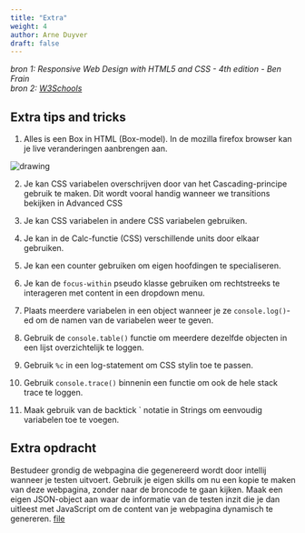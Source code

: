 ```yaml
---
title: "Extra"
weight: 4
author: Arne Duyver
draft: false
---
```


_bron 1: Responsive Web Design with HTML5 and CSS - 4th edition - Ben Frain_</br>
_bron 2: [W3Schools](https://www.w3schools.com/html/default.asp)_

## Extra tips and tricks

1. Alles is een Box in HTML (Box-model). In de mozilla firefox browser kan je live veranderingen aanbrengen aan.
<img src="/img/margin_padding.png" alt="drawing" style="max-height: 10rem;"/>

2. Je kan CSS variabelen overschrijven door van het Cascading-principe gebruik te maken. Dit wordt vooral handig wanneer we transitions bekijken in Advanced CSS

3. Je kan CSS variabelen in andere CSS variabelen gebruiken.

4. Je kan in de Calc-functie (CSS) verschillende units door elkaar gebruiken.

5. Je kan een counter gebruiken om eigen hoofdingen te specialiseren.

6. Je kan de `focus-within` pseudo klasse gebruiken om rechtstreeks te interageren met content in een dropdown menu.

7. Plaats meerdere variabelen in een object wanneer je ze `console.log()`-ed om de namen van de variabelen weer te geven.

8. Gebruik de `console.table()` functie om meerdere dezelfde objecten in een lijst overzichtelijk te loggen.

9. Gebruik `%c` in een log-statement om CSS stylin toe te passen.

10. Gebruik `console.trace()` binnenin een functie om ook de hele stack trace te loggen.

11. Maak gebruik van de backtick \` notatie in Strings om eenvoudig variabelen toe te voegen.


## Extra opdracht
Bestudeer grondig de webpagina die gegenereerd wordt door intellij wanneer je testen uitvoert. Gebruik je eigen skills om nu een kopie te maken van deze webpagina, zonder naar de broncode te gaan kijken. Maak een eigen JSON-object aan waar de informatie van de testen inzit die je dan uitleest met JavaScript om de content van je webpagina dynamisch te genereren. <a href="https://github.com/KULeuven-Diepenbeek/fsweb-course/blob/main/static/files/frontendExercise.zip">file</a>